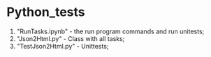 # Python_tests

1. "RunTasks.ipynb"  - the run program commands and run unitests;  
2. "Json2Html.py"     - Class with all tasks;
3. "TestJson2Html.py" - Unittests;
